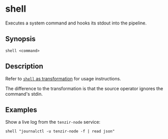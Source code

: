 # shell

Executes a system command and hooks its stdout into the pipeline.

## Synopsis

```
shell <command>
```

## Description

Refer to [`shell` as transformation](../transformations/shell.md) for usage
instructions.

The difference to the transformation is that the source operator ignores the
command's stdin.

## Examples

Show a live log from the `tenzir-node` service:

```
shell "journalctl -u tenzir-node -f | read json"
```
